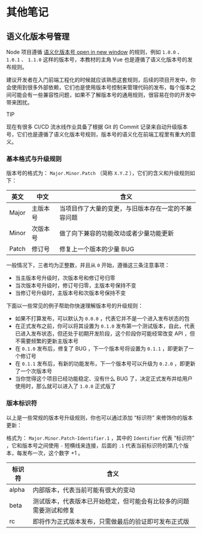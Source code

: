 # 其他笔记

## 语义化版本号管理

Node 项目遵循 [语义化版本号 open in new window](https://semver.org/lang/zh-CN/) 的规则，例如 `1.0.0` 、 `1.0.1` 、 `1.1.0` 这样的版本号，本教材的主角 Vue 也是遵循了语义化版本号的发布规则。

建议开发者在入门前端工程化的时候就应该熟悉这套规则，后续的项目开发中，你会使用到很多外部依赖，它们也是使用版本号控制来管理代码的发布，每个版本之间可能会有一些兼容性问题，如果不了解版本号的通用规则，很容易在你的开发中带来困扰。

TIP

现在有很多 CI/CD 流水线作业具备了根据 Git 的 Commit 记录来自动升级版本号，它们也是遵循了语义化版本号规则，版本号的语义化在前端工程里有重大的意义。

### 基本格式与升级规则

版本号的格式为： `Major.Minor.Patch` （简称 `X.Y.Z` ），它们的含义和升级规则如下：

| 英文  | 中文     | 含义                                               |
| ----- | -------- | -------------------------------------------------- |
| Major | 主版本号 | 当项目作了大量的变更，与旧版本存在一定的不兼容问题 |
| Minor | 次版本号 | 做了向下兼容的功能改动或者少量功能更新             |
| Patch | 修订号   | 修复上一个版本的少量 BUG                           |

一般情况下，三者均为正整数，并且从 `0` 开始，遵循这三条注意事项：

- 当主版本号升级时，次版本号和修订号归零
- 当次版本号升级时，修订号归零，主版本号保持不变
- 当修订号升级时，主版本号和次版本号保持不变

下面以一些常见的例子帮助你快速理解版本号的升级规则：

- 如果不打算发布，可以默认为 `0.0.0` ，代表它并不是一个进入发布状态的包
- 在正式发布之前，你可以将其设置为 `0.1.0` 发布第一个测试版本，自此，代表已进入发布状态，但还处于初期开发阶段，这个阶段你可能经常改变 API ，但不需要频繁的更新主版本号
- 在 `0.1.0` 发布后，修复了 BUG ，下一个版本号将设置为 `0.1.1` ，即更新了一个修订号
- 在 `0.1.1` 发布后，有新的功能发布，下一个版本号可以升级为 `0.2.0` ，即更新了一个次版本号
- 当你觉得这个项目已经功能稳定、没有什么 BUG 了，决定正式发布并给用户使用时，那么就可以进入了 `1.0.0` 正式版了

### 版本标识符

以上是一些常规的版本号升级规则，你也可以通过添加 “标识符” 来修饰你的版本更新：

格式为： `Major.Minor.Patch-Identifier.1` ，其中的 `Identifier` 代表 “标识符” ，它和版本号之间使用 `-` 短横线来连接，后面的 `.1` 代表当前标识符的第几个版本，每发布一次，这个数字 +1 。

| 标识符 | 含义                                                               |
| ------ | ------------------------------------------------------------------ |
| alpha  | 内部版本，代表当前可能有很大的变动                                 |
| beta   | 测试版本，代表版本已开始稳定，但可能会有比较多的问题需要测试和修复 |
| rc     | 即将作为正式版本发布，只需做最后的验证即可发布正式版               |
